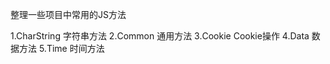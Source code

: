 ﻿整理一些项目中常用的JS方法

1.CharString     字符串方法
2.Common         通用方法
3.Cookie         Cookie操作
4.Data           数据方法
5.Time           时间方法